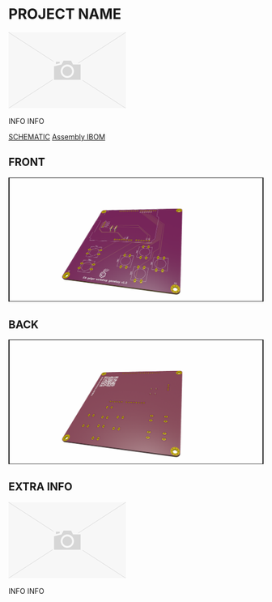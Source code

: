 ﻿# PROJECT NAME
![HEADER](./PICTURES/_PICTURE_.PNG)

INFO INFO


[SCHEMATIC](./DOCUMENTATION/arduino_gameboy-Schematic.pdf)
[Assembly IBOM](https://htmlpreview.github.io/?https://raw.githubusercontent.com/fredriknk/arduino_gameboy/main/DOCUMENTATION/arduino_gameboy-ibom.html)


## FRONT

![Front](./PICTURES/TOP.png)

## BACK

![Back](./PICTURES/BOTTOM.png)


## EXTRA INFO
![INFO](./PICTURES/_PICTURE_.PNG)

INFO INFO
